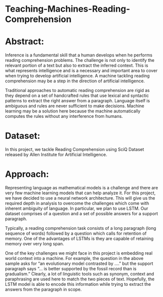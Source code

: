 # Teaching-Machines-Reading-Comprehension

# Abstract: 

Inference is a fundamental skill that a human develops when he performs reading comprehension problems. The challenge is not only to identify the relevant portion of a text but also to extract the inferred context.  This is what represents intelligence and is a necessary and important area to cover when trying to develop artificial intelligence. A machine tackling reading comprehension may be a step in the direction of artificial intelligence.

Traditional approaches to automatic reading comprehension are rigid as they depend on a set of handcrafted rules that use lexical and syntactic patterns to extract the right answer from a paragraph. Language itself is ambiguous and rules are never sufficient to make decisions. Machine learning may be a solution here because the machine automatically computes the rules without any interference from humans.

# Dataset: 

In this project, we tackle Reading Comprehension using SciQ Dataset released by Allen Institute for Artificial Intelligence. 

# Approach: 

Representing language as mathematical models is a challenge and there are very few machine learning models that can help analyze it. For this project, we have decided to use a neural network architecture. This will give us the required depth in analysis to overcome the challenges which come with inherent ambiguity of language. In particular, we plan to use LSTM. Our dataset comprises of a question and a set of possible answers for a support paragraph.

Typically, a reading comprehension task consists of a long paragraph (long sequence of words) followed by a question which calls for retention of memory. One of the advantages of LSTMs is they are capable of retaining memory over very long span. 

One of the key challenges we might face in this project is embedding real world context into a machine. For example, the question in the above sample asks for “an evolutionary model contrasted by ….” but the support paragraph says “... is better supported by the fossil record than is gradualism.” Clearly, a lot of linguistic tools such as synonym, context and paraphrasing are used here to match the two pieces of text. Hopefully, the LSTM model is able to encode this information while trying to extract the answers from the paragraph in scope.